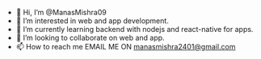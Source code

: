 - 👋 Hi, I’m @ManasMishra09
- 👀 I’m interested in web and app development.
- 🌱 I’m currently learning backend with nodejs and react-native for apps.
- 💞️ I’m looking to collaborate on web and app.
- 📫 How to reach me EMAIL ME ON manasmishra2401@gmail.com

<!---
ManasMishra09/ManasMishra09 is a ✨ special ✨ repository because its `README.md` (this file) appears on your GitHub profile.
You can click the Preview link to take a look at your changes.
--->
